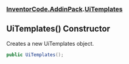 ### [InventorCode.AddinPack](InventorCode.AddinPack.md 'InventorCode.AddinPack').[UiTemplates](InventorCode.AddinPack.UiTemplates.md 'InventorCode.AddinPack.UiTemplates')

## UiTemplates() Constructor

Creates a new UiTemplates object.

```csharp
public UiTemplates();
```